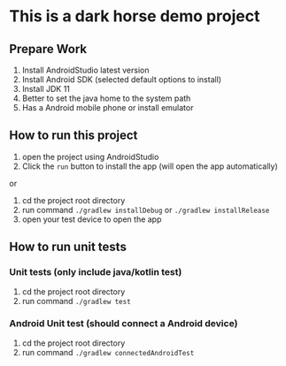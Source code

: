 # This is a dark horse demo project

## Prepare Work
1. Install AndroidStudio latest version
2. Install Android SDK (selected default options to install)
3. Install JDK 11
4. Better to set the java home to the system path
5. Has a Android mobile phone or install emulator

## How to run this project
1. open the project using AndroidStudio
2. Click the `run` button to install the app (will open the app automatically)

or

1. cd the project root directory
2. run command `./gradlew installDebug` or `./gradlew installRelease`
3. open your test device to open the app

## How to run unit tests

### Unit tests (only include java/kotlin test)
1. cd the project root directory
2. run command `./gradlew test`
   
### Android Unit test (should connect a Android device)
1. cd the project root directory
2. run command `./gradlew connectedAndroidTest`
